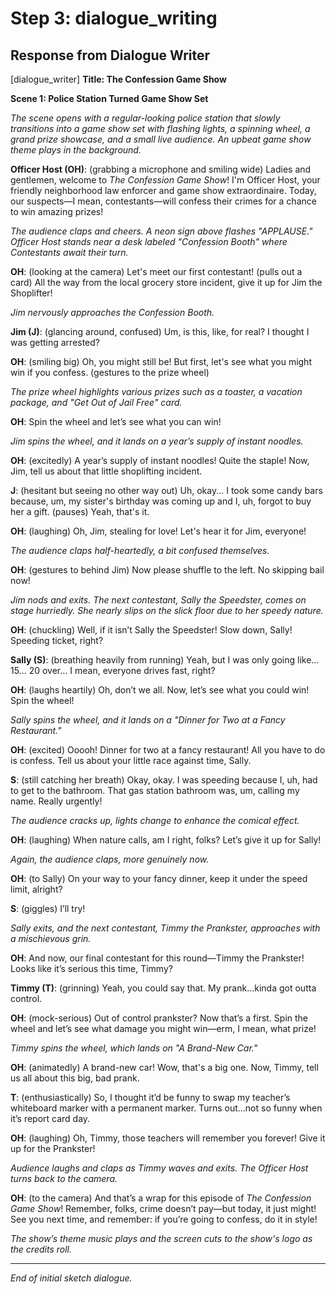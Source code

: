 # Step 3: dialogue_writing

## Response from Dialogue Writer

[dialogue_writer] **Title: The Confession Game Show**

**Scene 1: Police Station Turned Game Show Set**

*The scene opens with a regular-looking police station that slowly transitions into a game show set with flashing lights, a spinning wheel, a grand prize showcase, and a small live audience. An upbeat game show theme plays in the background.*

**Officer Host (OH)**: (grabbing a microphone and smiling wide) Ladies and gentlemen, welcome to *The Confession Game Show*! I'm Officer Host, your friendly neighborhood law enforcer and game show extraordinaire. Today, our suspects—I mean, contestants—will confess their crimes for a chance to win amazing prizes!

*The audience claps and cheers. A neon sign above flashes "APPLAUSE." Officer Host stands near a desk labeled "Confession Booth" where Contestants await their turn.*

**OH**: (looking at the camera) Let's meet our first contestant! (pulls out a card) All the way from the local grocery store incident, give it up for Jim the Shoplifter!

*Jim nervously approaches the Confession Booth.*

**Jim (J)**: (glancing around, confused) Um, is this, like, for real? I thought I was getting arrested?

**OH**: (smiling big) Oh, you might still be! But first, let's see what you might win if you confess. (gestures to the prize wheel)

*The prize wheel highlights various prizes such as a toaster, a vacation package, and "Get Out of Jail Free" card.*

**OH**: Spin the wheel and let’s see what you can win!

*Jim spins the wheel, and it lands on a year’s supply of instant noodles.*

**OH**: (excitedly) A year’s supply of instant noodles! Quite the staple! Now, Jim, tell us about that little shoplifting incident.

**J**: (hesitant but seeing no other way out) Uh, okay... I took some candy bars because, um, my sister's birthday was coming up and I, uh, forgot to buy her a gift. (pauses) Yeah, that's it.

**OH**: (laughing) Oh, Jim, stealing for love! Let's hear it for Jim, everyone!

*The audience claps half-heartedly, a bit confused themselves.*

**OH**: (gestures to behind Jim) Now please shuffle to the left. No skipping bail now!

*Jim nods and exits. The next contestant, Sally the Speedster, comes on stage hurriedly. She nearly slips on the slick floor due to her speedy nature.*

**OH**: (chuckling) Well, if it isn’t Sally the Speedster! Slow down, Sally! Speeding ticket, right?

**Sally (S)**: (breathing heavily from running) Yeah, but I was only going like…15... 20 over… I mean, everyone drives fast, right?

**OH**: (laughs heartily) Oh, don’t we all. Now, let’s see what you could win! Spin the wheel!

*Sally spins the wheel, and it lands on a "Dinner for Two at a Fancy Restaurant."*

**OH**: (excited) Ooooh! Dinner for two at a fancy restaurant! All you have to do is confess. Tell us about your little race against time, Sally.

**S**: (still catching her breath) Okay, okay. I was speeding because I, uh, had to get to the bathroom. That gas station bathroom was, um, calling my name. Really urgently!

*The audience cracks up, lights change to enhance the comical effect.*

**OH**: (laughing) When nature calls, am I right, folks? Let’s give it up for Sally!

*Again, the audience claps, more genuinely now.*

**OH**: (to Sally) On your way to your fancy dinner, keep it under the speed limit, alright?

**S**: (giggles) I’ll try!

*Sally exits, and the next contestant, Timmy the Prankster, approaches with a mischievous grin.*

**OH**: And now, our final contestant for this round—Timmy the Prankster! Looks like it’s serious this time, Timmy?

**Timmy (T)**: (grinning) Yeah, you could say that. My prank…kinda got outta control.

**OH**: (mock-serious) Out of control prankster? Now that’s a first. Spin the wheel and let’s see what damage you might win—erm, I mean, what prize!

*Timmy spins the wheel, which lands on "A Brand-New Car."*

**OH**: (animatedly) A brand-new car! Wow, that's a big one. Now, Timmy, tell us all about this big, bad prank.

**T**: (enthusiastically) So, I thought it’d be funny to swap my teacher’s whiteboard marker with a permanent marker. Turns out…not so funny when it’s report card day.

**OH**: (laughing) Oh, Timmy, those teachers will remember you forever! Give it up for the Prankster!

*Audience laughs and claps as Timmy waves and exits. The Officer Host turns back to the camera.*

**OH**: (to the camera) And that’s a wrap for this episode of *The Confession Game Show*! Remember, folks, crime doesn’t pay—but today, it just might! See you next time, and remember: if you’re going to confess, do it in style!

*The show’s theme music plays and the screen cuts to the show's logo as the credits roll.*

--- 

*End of initial sketch dialogue.*

